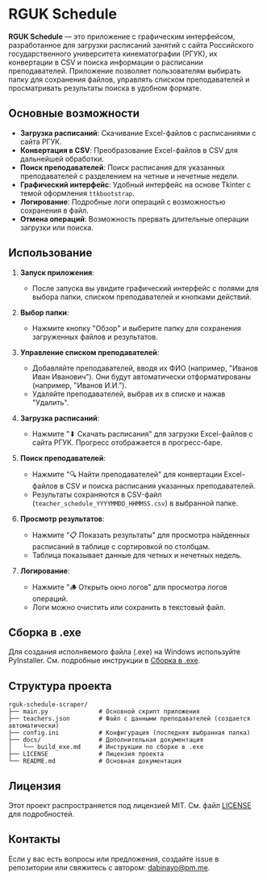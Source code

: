 # RGUK Schedule

**RGUK Schedule** — это приложение с графическим интерфейсом, разработанное для загрузки расписаний занятий с сайта Российского государственного университета кинематографии (РГУК), их конвертации в CSV и поиска информации о расписании преподавателей. Приложение позволяет пользователям выбирать папку для сохранения файлов, управлять списком преподавателей и просматривать результаты поиска в удобном формате.

## Основные возможности
- **Загрузка расписаний**: Скачивание Excel-файлов с расписаниями с сайта РГУК.
- **Конвертация в CSV**: Преобразование Excel-файлов в CSV для дальнейшей обработки.
- **Поиск преподавателей**: Поиск расписания для указанных преподавателей с разделением на четные и нечетные недели.
- **Графический интерфейс**: Удобный интерфейс на основе Tkinter с темой оформления `ttkbootstrap`.
- **Логирование**: Подробные логи операций с возможностью сохранения в файл.
- **Отмена операций**: Возможность прервать длительные операции загрузки или поиска.

## Использование

1. **Запуск приложения**:
   - После запуска вы увидите графический интерфейс с полями для выбора папки, списком преподавателей и кнопками действий.

2. **Выбор папки**:
   - Нажмите кнопку "Обзор" и выберите папку для сохранения загруженных файлов и результатов.

3. **Управление списком преподавателей**:
   - Добавляйте преподавателей, вводя их ФИО (например, "Иванов Иван Иванович"). Они будут автоматически отформатированы (например, "Иванов И.И.").
   - Удаляйте преподавателей, выбрав их в списке и нажав "Удалить".

4. **Загрузка расписаний**:
   - Нажмите "⬇ Скачать расписания" для загрузки Excel-файлов с сайта РГУК. Прогресс отображается в прогресс-баре.

5. **Поиск преподавателей**:
   - Нажмите "🔍 Найти преподавателей" для конвертации Excel-файлов в CSV и поиска расписания указанных преподавателей.
   - Результаты сохраняются в CSV-файл (`teacher_schedule_YYYYMMDD_HHMMSS.csv`) в выбранной папке.

6. **Просмотр результатов**:
   - Нажмите "📋 Показать результаты" для просмотра найденных расписаний в таблице с сортировкой по столбцам.
   - Таблица показывает данные для четных и нечетных недель.

7. **Логирование**:
   - Нажмите "🪵 Открыть окно логов" для просмотра логов операций.
   - Логи можно очистить или сохранить в текстовый файл.

## Сборка в .exe

Для создания исполняемого файла (.exe) на Windows используйте PyInstaller. См. подробные инструкции в [Сборка в .exe](#docs/build_exe).

## Структура проекта
```
rguk-schedule-scraper/
├── main.py              # Основной скрипт приложения
├── teachers.json        # Файл с данными преподавателей (создается автоматически)
├── config.ini           # Конфигурация (последняя выбранная папка)
├── docs/                # Дополнительная документация
│   └── build_exe.md     # Инструкции по сборке в .exe
├── LICENSE              # Лицензия проекта
└── README.md            # Основная документация
```

## Лицензия
Этот проект распространяется под лицензией MIT. См. файл [LICENSE](LICENSE) для подробностей.

## Контакты
Если у вас есть вопросы или предложения, создайте issue в репозитории или свяжитесь с автором: [dabinayo@pm.me](mailto:dabinayo@pm.me).
